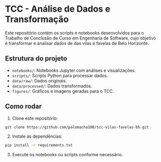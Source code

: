 # TCC - Análise de Dados e Transformação

Este repositório contém os scripts e notebooks desenvolvidos para o Trabalho de Conclusão de Curso em Engenharia de Software, cujo objetivo é transformar e analisar dados de das vilas e favelas de Belo Horizonte.

## Estrutura do projeto

- `notebooks/`: Notebooks Jupyter com análises e visualizações.
- `scripts/`: Scripts Python para processar dados.
- `data/raw/`: Dados originais.
- `data/processed/`: Dados transformados.
- `figures/`: Gráficos e imagens geradas para o TCC.

## Como rodar

1. Clone este repositório:
```bash
git clone https://github.com/palomacha100/tcc-vilas-favelas-bh.git
```

2. Instale as dependências:
```bash
pip install -r requirements.txt
```

3. Execute os notebooks ou scripts conforme necessário.
